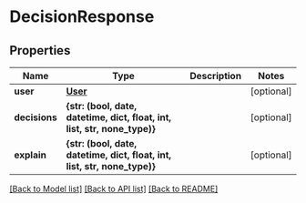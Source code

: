 # DecisionResponse

## Properties
Name | Type | Description | Notes
------------ | ------------- | ------------- | -------------
**user** | [**User**](User.md) |  | [optional] 
**decisions** | **{str: (bool, date, datetime, dict, float, int, list, str, none_type)}** |  | [optional] 
**explain** | **{str: (bool, date, datetime, dict, float, int, list, str, none_type)}** |  | [optional] 

[[Back to Model list]](../README.md#documentation-for-models) [[Back to API list]](../README.md#documentation-for-api-endpoints) [[Back to README]](../README.md)


